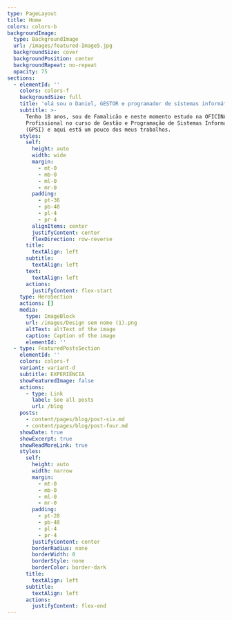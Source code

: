 ```yaml
---
type: PageLayout
title: Home
colors: colors-b
backgroundImage:
  type: BackgroundImage
  url: /images/featured-Image5.jpg
  backgroundSize: cover
  backgroundPosition: center
  backgroundRepeat: no-repeat
  opacity: 75
sections:
  - elementId: ''
    colors: colors-f
    backgroundSize: full
    title: 'olá sou o Daniel, GESTOR e programador de sistemas informáticos.'
    subtitle: >-
      Tenho 18 anos, sou de Famalicão e neste momento estudo na OFICINA - Escola
      Profissional no curso de Gestão e Programação de Sistemas Informáticos
      (GPSI) e aqui está um pouco dos meus trabalhos.
    styles:
      self:
        height: auto
        width: wide
        margin:
          - mt-0
          - mb-0
          - ml-0
          - mr-0
        padding:
          - pt-36
          - pb-48
          - pl-4
          - pr-4
        alignItems: center
        justifyContent: center
        flexDirection: row-reverse
      title:
        textAlign: left
      subtitle:
        textAlign: left
      text:
        textAlign: left
      actions:
        justifyContent: flex-start
    type: HeroSection
    actions: []
    media:
      type: ImageBlock
      url: /images/Design sem nome (1).png
      altText: altText of the image
      caption: Caption of the image
      elementId: ''
  - type: FeaturedPostsSection
    elementId: ''
    colors: colors-f
    variant: variant-d
    subtitle: EXPERIÊNCIA
    showFeaturedImage: false
    actions:
      - type: Link
        label: See all posts
        url: /blog
    posts:
      - content/pages/blog/post-six.md
      - content/pages/blog/post-four.md
    showDate: true
    showExcerpt: true
    showReadMoreLink: true
    styles:
      self:
        height: auto
        width: narrow
        margin:
          - mt-0
          - mb-0
          - ml-0
          - mr-0
        padding:
          - pt-28
          - pb-48
          - pl-4
          - pr-4
        justifyContent: center
        borderRadius: none
        borderWidth: 0
        borderStyle: none
        borderColor: border-dark
      title:
        textAlign: left
      subtitle:
        textAlign: left
      actions:
        justifyContent: flex-end
---
```

